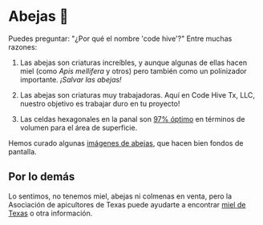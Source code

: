 # Abejas 🐝

Puedes preguntar: "¿Por qué el nombre 'code hive'?" Entre muchas razones:

1. Las abejas son criaturas increíbles,
   y aunque algunas de ellas hacen miel (como _Apis mellifera_ y otros) pero también como
   un polinizador importante. _¡Salvar las abejas!_

2. Las abejas son criaturas muy trabajadoras. Aquí en Code Hive Tx, LLC, nuestro objetivo es trabajar duro
   en tu proyecto!

3. Las celdas hexagonales en la panal son [97% óptimo](https://es.wikipedia.org/wiki/Panal#Ángulo_de_las_celdas_de_los_panales)
   en términos de volumen para el área de superficie.

Hemos curado algunas [imágenes de abejas](https://unsplash.com/collections/aT3yHhUkxYk/abejas), que hacen bien fondos de pantalla.

## Por lo demás

Lo sentimos, no tenemos miel, abejas ni colmenas en venta, pero la
Asociación de apicultores de Texas puede ayudarte a encontrar
[miel de Texas](https://texasbeekeepers.org/honey-locator/) o
otra información.
